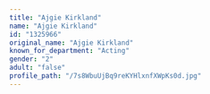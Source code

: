 ```yaml
---
title: "Ajgie Kirkland"
name: "Ajgie Kirkland"
id: "1325966"
original_name: "Ajgie Kirkland"
known_for_department: "Acting"
gender: "2"
adult: "false"
profile_path: "/7s8WbuUjBq9reKYHlxnfXWpKs0d.jpg"
---
```


